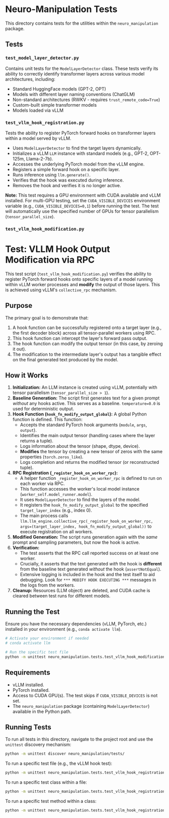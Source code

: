 # Neuro-Manipulation Tests

This directory contains tests for the utilities within the `neuro_manipulation` package.

## Tests

### `test_model_layer_detector.py`

Contains unit tests for the `ModelLayerDetector` class. These tests verify its ability to correctly identify transformer layers across various model architectures, including:

- Standard HuggingFace models (GPT-2, OPT)
- Models with different layer naming conventions (ChatGLM)
- Non-standard architectures (RWKV - requires `trust_remote_code=True`)
- Custom-built simple transformer models
- Models loaded via vLLM

### `test_vllm_hook_registration.py`

Tests the ability to register PyTorch forward hooks on transformer layers within a model served by vLLM.

- Uses `ModelLayerDetector` to find the target layers dynamically.
- Initializes a vLLM `LLM` instance with standard models (e.g., GPT-2, OPT-125m, Llama-2-7b).
- Accesses the underlying PyTorch model from the vLLM engine.
- Registers a simple forward hook on a specific layer.
- Runs inference using `llm.generate()`.
- Verifies that the hook was executed during inference.
- Removes the hook and verifies it is no longer active.

**Note:** This test requires a GPU environment with CUDA available and vLLM installed. For multi-GPU testing, set the `CUDA_VISIBLE_DEVICES` environment variable (e.g., `CUDA_VISIBLE_DEVICES=0,1`) before running the test. The test will automatically use the specified number of GPUs for tensor parallelism (`tensor_parallel_size`).

### `test_vllm_hook_modification.py`

# Test: VLLM Hook Output Modification via RPC

This test script (`test_vllm_hook_modification.py`) verifies the ability to register PyTorch forward hooks onto specific layers of a model running within vLLM worker processes and **modify** the output of those layers. This is achieved using vLLM's `collective_rpc` mechanism.

## Purpose

The primary goal is to demonstrate that:
1.  A hook function can be successfully registered onto a target layer (e.g., the first decoder block) across all tensor-parallel workers using RPC.
2.  This hook function can intercept the layer's forward pass output.
3.  The hook function can modify the output tensor (in this case, by zeroing it out).
4.  The modification to the intermediate layer's output has a tangible effect on the final generated text produced by the model.

## How it Works

1.  **Initialization:** An LLM instance is created using vLLM, potentially with tensor parallelism (`tensor_parallel_size > 1`).
2.  **Baseline Generation:** The script first generates text for a given prompt *without* any hooks active. This serves as a baseline. `temperature=0.0` is used for deterministic output.
3.  **Hook Function (`hook_fn_modify_output_global`):** A global Python function is defined. This function:
    *   Accepts the standard PyTorch hook arguments (`module`, `args`, `output`).
    *   Identifies the main output tensor (handling cases where the layer returns a tuple).
    *   Logs information about the tensor (shape, dtype, device).
    *   **Modifies** the tensor by creating a new tensor of zeros with the same properties (`torch.zeros_like`).
    *   Logs completion and returns the modified tensor (or reconstructed tuple).
4.  **RPC Registration (`_register_hook_on_worker_rpc`):**
    *   A helper function `_register_hook_on_worker_rpc` is defined to run on each worker via RPC.
    *   This function accesses the worker's local model instance (`worker_self.model_runner.model`).
    *   It uses `ModelLayerDetector` to find the layers of the model.
    *   It registers the `hook_fn_modify_output_global` to the specified `target_layer_index` (e.g., index 0).
    *   The main process calls `llm.llm_engine.collective_rpc(_register_hook_on_worker_rpc, args=(target_layer_index, hook_fn_modify_output_global))` to execute registration on all workers.
5.  **Modified Generation:** The script runs generation again with the *same* prompt and sampling parameters, but now the hook is active.
6.  **Verification:**
    *   The test asserts that the RPC call reported success on at least one worker.
    *   Crucially, it asserts that the text generated *with* the hook is **different** from the baseline text generated *without* the hook (`assertNotEqual`).
    *   Extensive logging is included in the hook and the test itself to aid debugging. Look for `*** MODIFY HOOK EXECUTING ***` messages in the logs from the workers.
7.  **Cleanup:** Resources (LLM object) are deleted, and CUDA cache is cleared between test runs for different models.

## Running the Test

Ensure you have the necessary dependencies (vLLM, PyTorch, etc.) installed in your environment (e.g., `conda activate llm`).

```bash
# Activate your environment if needed
# conda activate llm

# Run the specific test file
python -m unittest neuro_manipulation.tests.test_vllm_hook_modification
```

## Requirements

*   vLLM installed.
*   PyTorch installed.
*   Access to CUDA GPU(s). The test skips if `CUDA_VISIBLE_DEVICES` is not set.
*   The `neuro_manipulation` package (containing `ModelLayerDetector`) available in the Python path.

## Running Tests

To run all tests in this directory, navigate to the project root and use the `unittest` discovery mechanism:

```bash
python -m unittest discover neuro_manipulation/tests/
```

To run a specific test file (e.g., the vLLM hook test):

```bash
python -m unittest neuro_manipulation.tests.test_vllm_hook_registration
```

To run a specific test class within a file:

```bash
python -m unittest neuro_manipulation.tests.test_vllm_hook_registration.TestVLLMHookRegistration
```

To run a specific test method within a class:
```bash
python -m unittest neuro_manipulation.tests.test_vllm_hook_registration.TestVLLMHookRegistration.test_vllm_forward_hook
```
